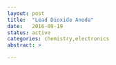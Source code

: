 ```yaml
---
layout: post
title:  "Lead Dioxide Anode"
date:   2016-09-19
status: active
categories: chemistry,electronics
abstract: >

---
```


